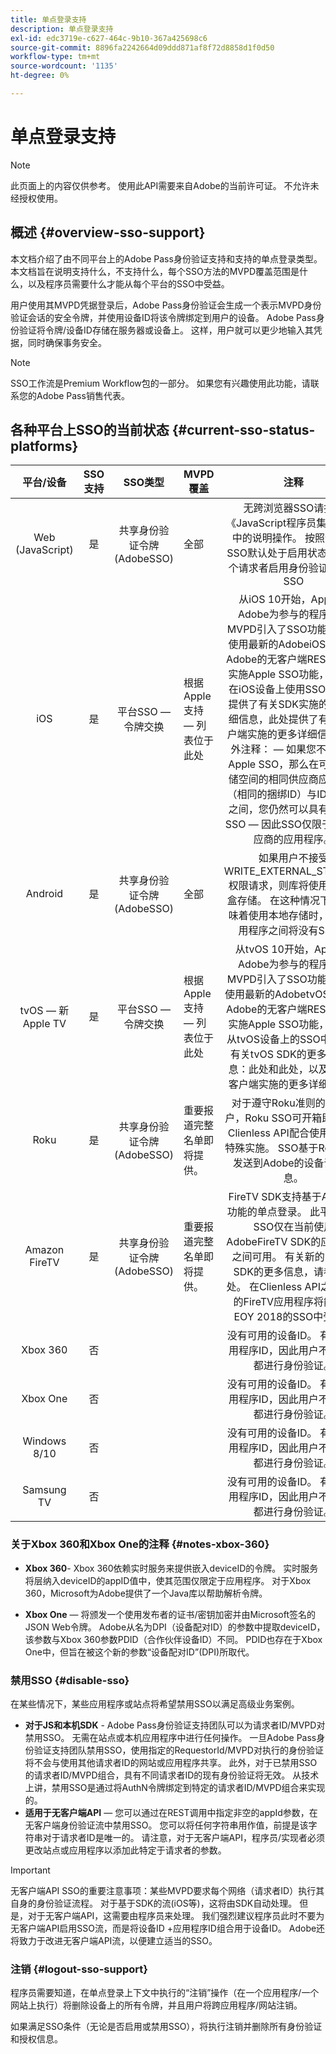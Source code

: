 ```yaml
---
title: 单点登录支持
description: 单点登录支持
exl-id: edc3719e-c627-464c-9b10-367a425698c6
source-git-commit: 8896fa2242664d09ddd871af8f72d8858d1f0d50
workflow-type: tm+mt
source-wordcount: '1135'
ht-degree: 0%

---
```


# 单点登录支持

>[!NOTE]
>
>此页面上的内容仅供参考。 使用此API需要来自Adobe的当前许可证。 不允许未经授权使用。

## 概述 {#overview-sso-support}

本文档介绍了由不同平台上的Adobe Pass身份验证支持和支持的单点登录类型。 本文档旨在说明支持什么，不支持什么，每个SSO方法的MVPD覆盖范围是什么，以及程序员需要什么才能从每个平台的SSO中受益。

用户使用其MVPD凭据登录后，Adobe Pass身份验证会生成一个表示MVPD身份验证会话的安全令牌，并使用设备ID将该令牌绑定到用户的设备。 Adobe Pass身份验证将令牌/设备ID存储在服务器或设备上。 这样，用户就可以更少地输入其凭据，同时确保事务安全。

>[!NOTE]
>
>SSO工作流是Premium Workflow包的一部分。 如果您有兴趣使用此功能，请联系您的Adobe Pass销售代表。

## 各种平台上SSO的当前状态 {#current-sso-status-platforms}

| 平台/设备 | SSO支持 | SSO类型 | MVPD覆盖 | 注释 |
|:-------------------:|:-----------:|:---------------------------------------:|-----------------------------------------------------|:--------------------------------------------------------------------------------------------------------------------------------------------------------------------------------------------------------------------------------------------------------------------------------------------------------------------------------------------------------------------------------------------------------------------------------------------------------------------------------------------------------------------------------------------------------------------------------------------------:|
| Web (JavaScript) | 是 | 共享身份验证令牌(AdobeSSO) | 全部 | 无跨浏览器SSO请按照《JavaScript程序员集成指南》中的说明操作。 按照说明，SSO默认处于启用状态。  为每个请求者启用身份验证会中断SSO |
| iOS | 是 | 平台SSO — 令牌交换 | 根据Apple支持 — 列表位于此处 | 从iOS 10开始，Apple和Adobe为参与的程序员和MVPD引入了SSO功能。 通过使用最新的AdobeiOS SDK或Adobe的无客户端REST API并实施Apple SSO功能，您可以在iOS设备上使用SSO。 此处提供了有关SDK实施的更多详细信息，此处提供了有关无客户端实施的更多详细信息。 额外注释： — 如果您不想使用Apple SSO，那么在可共享存储空间的相同供应商应用程序（相同的捆绑ID）与ID (IDFV)之间，您仍然可以具有有限的SSO — 因此SSO仅限于相同供应商的应用程序。 |
| Android | 是 | 共享身份验证令牌(AdobeSSO) | 全部 | 如果用户不接受WRITE_EXTERNAL_STORAGE权限请求，则库将使用本地沙盒存储。 在这种情况下，这意味着使用本地存储时，不同应用程序之间将没有SSO。 |
| tvOS — 新Apple TV | 是 | 平台SSO — 令牌交换 | 根据Apple支持 — 列表位于此处 | 从tvOS 10开始，Apple和Adobe为参与的程序员和MVPD引入了SSO功能。 通过使用最新的AdobetvOS SDK或Adobe的无客户端REST API并实施Apple SSO功能，您可以从tvOS设备上的SSO中受益。 有关tvOS SDK的更多详细信息：此处和此处，以及有关无客户端实施的更多详细信息。 |
| Roku | 是 | 共享身份验证令牌(AdobeSSO) | 重要报道完整名单即将提供。 | 对于遵守Roku准则的所有客户，Roku SSO可开箱即用地与Clienless API配合使用，无需特殊实施。 SSO基于Roku安全发送到Adobe的设备识别信息。 |
| Amazon FireTV | 是 | 共享身份验证令牌(AdobeSSO) | 重要报道完整名单即将提供。 | FireTV SDK支持基于Android功能的单点登录。 此平台上的SSO仅在当前使用AdobeFireTV SDK的应用程序之间可用。 有关新的FireTV SDK的更多信息，请参阅此处。 在Clienless API之上实施的FireTV应用程序将能够从EOY 2018的SSO中受益。 |
| Xbox 360 | 否 |                                         |                                                     | 没有可用的设备ID。 有一个应用程序ID，因此用户不必每次都进行身份验证。 |
| Xbox One | 否 |                                         |                                                     | 没有可用的设备ID。 有一个应用程序ID，因此用户不必每次都进行身份验证。 |
| Windows 8/10 | 否 |                                         |                                                     | 没有可用的设备ID。 有一个应用程序ID，因此用户不必每次都进行身份验证。 |
| Samsung TV | 否 |                                         |                                                     | 没有可用的设备ID。 有一个应用程序ID，因此用户不必每次都进行身份验证。 |

### 关于Xbox 360和Xbox One的注释 {#notes-xbox-360}

* **Xbox 360**- Xbox 360依赖实时服务来提供嵌入deviceID的令牌。 实时服务将层纳入deviceID的appID值中，使其范围仅限定于应用程序。 对于Xbox 360，Microsoft为Adobe提供了一个Java库以帮助解析令牌。

* **Xbox One** — 将颁发一个使用发布者的证书/密钥加密并由Microsoft签名的JSON Web令牌。 Adobe从名为DPI（设备配对ID）的参数中提取deviceID，该参数与Xbox 360参数PDID（合作伙伴设备ID）不同。 PDID也存在于Xbox One中，但旨在被这个新的参数“设备配对ID”(DPI)所取代。


### 禁用SSO {#disable-sso}

在某些情况下，某些应用程序或站点将希望禁用SSO以满足高级业务案例。

* **对于JS和本机SDK** - Adobe Pass身份验证支持团队可以为请求者ID/MVPD对禁用SSO。 无需在站点或本机应用程序中进行任何操作。  一旦Adobe Pass身份验证支持团队禁用SSO，使用指定的RequestorId/MVPD对执行的身份验证将不会与使用其他请求者ID的网站或应用程序共享。 此外，对于已禁用SSO的请求者ID/MVPD组合，具有不同请求者ID的现有身份验证将无效。 从技术上讲，禁用SSO是通过将AuthN令牌绑定到特定的请求者ID/MVPD组合来实现的。
* **适用于无客户端API**  — 您可以通过在REST调用中指定非空的appId参数，在无客户端身份验证流中禁用SSO。 您可以将任何字符串用作值，前提是该字符串对于请求者ID是唯一的。 请注意，对于无客户端API，程序员/实现者必须更改站点或应用程序以添加此特定于请求者的参数。

>[!IMPORTANT]
>
>无客户端API SSO的重要注意事项：某些MVPD要求每个网络（请求者ID）执行其自身的身份验证流程。 对于基于SDK的流(iOS等)，这将由SDK自动处理。 但是，对于无客户端API，这需要由程序员来处理。 我们强烈建议程序员此时不要为无客户端API启用SSO流，而是将设备ID +应用程序ID组合用于设备ID。 Adobe还将致力于改进无客户端API流，以便建立适当的SSO。

### 注销 {#logout-sso-support}

程序员需要知道，在单点登录上下文中执行的“注销”操作（在一个应用程序/一个网站上执行）将删除设备上的所有令牌，并且用户将跨应用程序/网站注销。

如果满足SSO条件（无论是否启用或禁用SSO），将执行注销并删除所有身份验证和授权信息。

